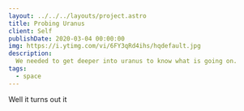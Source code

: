 ```yaml
---
layout: ../../../layouts/project.astro
title: Probing Uranus
client: Self
publishDate: 2020-03-04 00:00:00
img: https://i.ytimg.com/vi/6FY3qRd4ihs/hqdefault.jpg
description: 
  We needed to get deeper into uranus to know what is going on.
tags:
  - space
---
```


Well it turns out it
